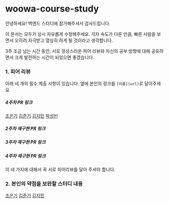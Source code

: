 # woowa-course-study

안녕하세요! 백엔드 스터디에 참가해주셔서 감사드립니다.

이 문서는 모두가 상시 자유롭게 수정해주세요. 각자 속도가 다른 만큼, 빠른 사람을 보면서 오히려 자극받고 열심히 하게 될 것이라고 생각합니다. 

3주 조금 넘는 시간 동안, 서로 정성스러운 피어 리뷰와 자신의 공부 방향에 대해 공유하면서 크게 발전하는 시간이 되었으면 좋겠습니다.

### 1. 피어 리뷰

아래 네 개의 필수 제출 사항이 있습니다. 옆에 본인의 링크를 `[이름](url)`로 달아주세요
##### 4주차 PR 링크 
[조은기](https://github.com/woowacourse-precourse/java-bridge/pull/196)
[김준기](https://github.com/woowacourse-precourse/java-bridge/pull/706)
[김지민](https://github.com/woowacourse-precourse/java-bridge/pull/154)
[박성빈](https://github.com/woowacourse-precourse/java-bridge/pull/833)

##### 2주차 재구현 PR 링크
##### 3주차 재구현 PR 링크
##### 4주차 재구현 PR 링크

이 네 가지에 대해서 꼭 서로 피어리뷰를 달아 주셔야 합니다. 


### 2. 본인의 약점을 보완할 스터디 내용
[조은기](https://github.com/eunkeeee/woowa-course-study/blob/main/eunkeeee.md)
[김준기](https://github.com/eunkeeee/woowa-course-study/blob/main/june-777.md)
[김지민](https://github.com/eunkeeee/woowa-course-study/blob/main/apptie.md)